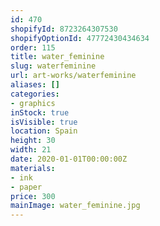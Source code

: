 ```yaml
---
id: 470
shopifyId: 8723264307530
shopifyOptionId: 47772430434634
order: 115
title: water_feminine
slug: waterfeminine
url: art-works/waterfeminine
aliases: []
categories:
- graphics
inStock: true
isVisible: true
location: Spain
height: 30
width: 21
date: 2020-01-01T00:00:00Z
materials:
- ink
- paper
price: 300
mainImage: water_feminine.jpg
---
```

